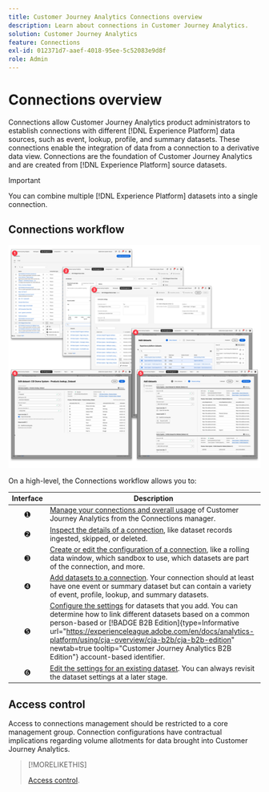 ```yaml
---
title: Customer Journey Analytics Connections overview
description: Learn about connections in Customer Journey Analytics.
solution: Customer Journey Analytics
feature: Connections
exl-id: 012371d7-aaef-4018-95ee-5c52083e9d8f
role: Admin
---
```

# Connections overview

Connections allow Customer Journey Analytics product administrators to establish connections with different [!DNL  Experience Platform] data sources, such as event, lookup, profile, and summary datasets. These connections enable the integration of data from a connection to a derivative data view. Connections are the foundation of Customer Journey Analytics and are created from [!DNL Experience Platform] source datasets. 

>[!IMPORTANT]
>
>You can combine multiple [!DNL Experience Platform] datasets into a single connection.


## Connections workflow

![Connections workflow](assets/connection-workflow.png)

<!-- Outdated interface 

>[!BEGINSHADEBOX]

See ![VideoCheckedOut](/help/assets/icons/VideoCheckedOut.svg) [Configuring connections](https://video.tv.adobe.com/v/35111/?quality=12&learn=on){target="_blank"} for a demo video.

>[!ENDSHADEBOX]

-->

On a high-level, the Connections workflow allows you to:

| Interface | Description |
|:---:|---|
| ➊ | [Manage your connections and overall usage](manage-connections.md) of Customer Journey Analytics from the Connections manager. |
| ➋ | [Inspect the details of a connection](manage-connections.md#connection-details), like dataset records ingested, skipped, or deleted. |
| ➌ | [Create or edit the configuration of a connection](create-connection.md#create-or-edit-a-connection), like a rolling data window, which sandbox to use, which datasets are part of the connection, and more.  |
| ➍ | [Add datasets to a connection](create-connection.md#add-datasets). Your connection should at least have one event or summary dataset but can contain a variety of event, profile, lookup, and summary datasets. |
| ➎ | [Configure the settings](create-connection.md#dataset-settings) for datasets that you add. You can determine how to link different datasets based on a common person-based or [!BADGE B2B Edition]{type=Informative url="https://experienceleague.adobe.com/en/docs/analytics-platform/using/cja-overview/cja-b2b/cja-b2b-edition" newtab=true tooltip="Customer Journey Analytics B2B Edition"} account-based identifier. |
| ➏ | [Edit the settings for an existing dataset](create-connection.md#edit-a-dataset). You can always revisit the dataset settings at a later stage. |



## Access control

Access to connections management should be restricted to a core management group. Connection configurations have contractual implications regarding volume allotments for data brought into Customer Journey Analytics. 

>[!MORELIKETHIS]
>
>[Access control](/help/technotes/access-control.md).

